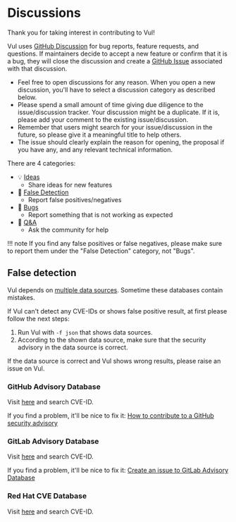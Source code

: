 # Discussions
Thank you for taking interest in contributing to Vul!

Vul uses [GitHub Discussion](https://github.com/khulnasoft-lab/vul/discussions) for bug reports, feature requests, and questions.
If maintainers decide to accept a new feature or confirm that it is a bug, they will close the discussion and create a [GitHub Issue](https://github.com/khulnasoft-lab/vul/issues) associated with that discussion.

- Feel free to open discussions for any reason. When you open a new discussion, you'll have to select a discussion category as described below.
- Please spend a small amount of time giving due diligence to the issue/discussion tracker. Your discussion might be a duplicate. If it is, please add your comment to the existing issue/discussion.
- Remember that users might search for your issue/discussion in the future, so please give it a meaningful title to help others.
- The issue should clearly explain the reason for opening, the proposal if you have any, and any relevant technical information.

There are 4 categories:

- 💡 [Ideas](https://github.com/khulnasoft-lab/vul/discussions/categories/ideas)
    - Share ideas for new features
- 🔎 [False Detection](https://github.com/khulnasoft-lab/vul/discussions/categories/false-detection)
    - Report false positives/negatives
- 🐛 [Bugs](https://github.com/khulnasoft-lab/vul/discussions/categories/bugs)
    - Report something that is not working as expected
- 🙏 [Q&A](https://github.com/khulnasoft-lab/vul/discussions/categories/q-a)
    - Ask the community for help

!!! note
    If you find any false positives or false negatives, please make sure to report them under the "False Detection" category, not "Bugs".

## False detection
Vul depends on [multiple data sources](https://aquasecurity.github.io/vul/latest/docs/vulnerability/detection/data-source/).
Sometime these databases contain mistakes.

If Vul can't detect any CVE-IDs or shows false positive result, at first please follow the next steps:

1. Run Vul with `-f json` that shows data sources.
2. According to the shown data source, make sure that the security advisory in the data source is correct.

If the data source is correct and Vul shows wrong results, please raise an issue on Vul.

### GitHub Advisory Database
Visit [here](https://github.com/advisories) and search CVE-ID.

If you find a problem, it'll be nice to fix it: [How to contribute to a GitHub security advisory](https://github.blog/2022-02-22-github-advisory-database-now-open-to-community-contributions/)
 
### GitLab Advisory Database
Visit [here](https://advisories.gitlab.com/) and search CVE-ID.

If you find a problem, it'll be nice to fix it: [Create an issue to GitLab Advisory Database](https://gitlab.com/gitlab-org/security-products/gemnasium-db/-/issues/new)
 
### Red Hat CVE Database
Visit [here](https://access.redhat.com/security/security-updates/?cwe=476#/cve) and search CVE-ID.

